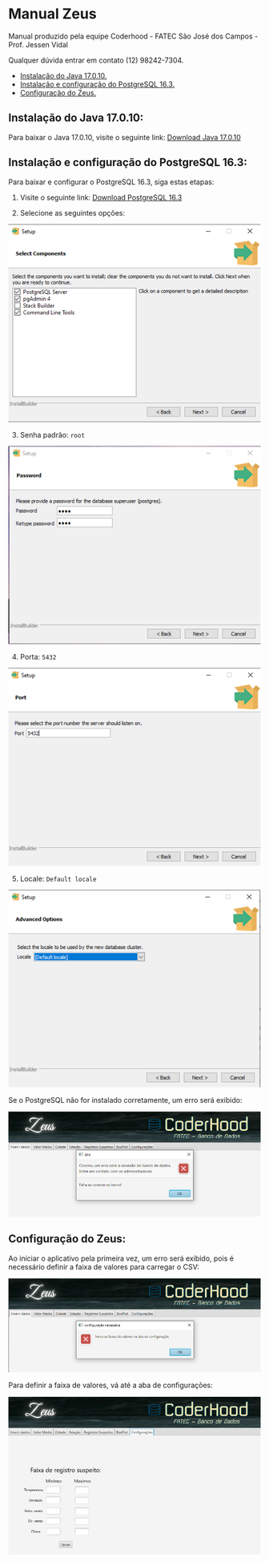 # Manual Zeus

Manual produzido pela equipe Coderhood - FATEC São José dos Campos - Prof. Jessen Vidal

Qualquer dúvida entrar em contato (12) 98242-7304.

- [Instalação do Java 17.0.10.](#instalação-do-java-17010)
- [Instalação e configuração do PostgreSQL 16.3.](#instalação-e-configuração-do-postgresql-163)
- [Configuração do Zeus.](#configuração-do-zeus)

## Instalação do Java 17.0.10:

Para baixar o Java 17.0.10, visite o seguinte link: [Download Java 17.0.10](https://www.oracle.com/java/technologies/javase/jdk17-archive-downloads.html)

## Instalação e configuração do PostgreSQL 16.3:

Para baixar e configurar o PostgreSQL 16.3, siga estas etapas:

1. Visite o seguinte link: [Download PostgreSQL 16.3](https://www.enterprisedb.com/downloads/postgres-postgresql-downloads)

2. Selecione as seguintes opções:

![opções](imagens/image.png)

3. Senha padrão: `root`

![senha](imagens/image(1).png)

4. Porta: `5432`

![porta postgre](imagens/image(3).png)

5. Locale: `Default locale`

![locale](imagens/image(2).png)

Se o PostgreSQL não for instalado corretamente, um erro será exibido:

![erro de conexão](imagens/image(4).png)

## Configuração do Zeus:

Ao iniciar o aplicativo pela primeira vez, um erro será exibido, pois é necessário definir a faixa de valores para carregar o CSV:

![erro de faixa de valores](imagens/image(5).png)

Para definir a faixa de valores, vá até a aba de configurações:

![aba de configurações](imagens/image(6).png)
